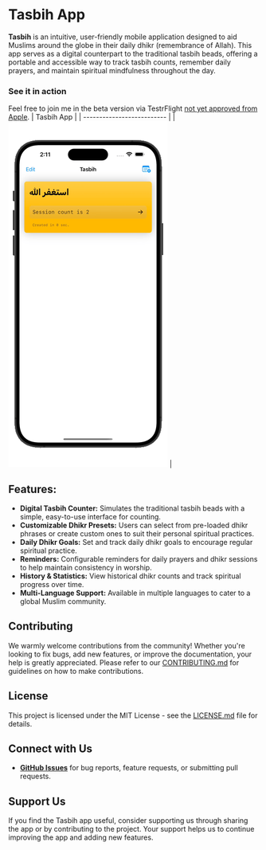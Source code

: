 # Tasbih App

**Tasbih** is an intuitive, user-friendly mobile application designed to aid Muslims around the globe in their daily dhikr (remembrance of Allah). This app serves as a digital counterpart to the traditional tasbih beads, offering a portable and accessible way to track tasbih counts, remember daily prayers, and maintain spiritual mindfulness throughout the day.

### See it in action

Feel free to join me in the beta version via TestrFlight [not yet approved from Apple]().
| Tasbih App |
| -------------------------- |
| ![](Assets/vid.gif) |

## Features:

- **Digital Tasbih Counter:** Simulates the traditional tasbih beads with a simple, easy-to-use interface for counting.
- **Customizable Dhikr Presets:** Users can select from pre-loaded dhikr phrases or create custom ones to suit their personal spiritual practices.
- **Daily Dhikr Goals:** Set and track daily dhikr goals to encourage regular spiritual practice.
- **Reminders:** Configurable reminders for daily prayers and dhikr sessions to help maintain consistency in worship.
- **History & Statistics:** View historical dhikr counts and track spiritual progress over time.
- **Multi-Language Support:** Available in multiple languages to cater to a global Muslim community.

## Contributing

We warmly welcome contributions from the community! Whether you're looking to fix bugs, add new features, or improve the documentation, your help is greatly appreciated. Please refer to our [CONTRIBUTING.md](#) for guidelines on how to make contributions.

## License

This project is licensed under the MIT License - see the [LICENSE.md](#) file for details.

## Connect with Us

- **[GitHub Issues](#)** for bug reports, feature requests, or submitting pull requests.

## Support Us

If you find the Tasbih app useful, consider supporting us through sharing the app or by contributing to the project. Your support helps us to continue improving the app and adding new features.
